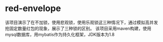 # red-envelope
  该项目演示了在不加锁，使用悲观锁，使用乐观锁这三种情况下，通过模拟高并发抢固定数量红包的现象，展示了三种锁的区别。
  该项目采用maven构建，使用mysql数据库，用mybatis作为持久化框架，JDK版本为1.8
